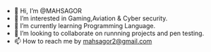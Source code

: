 - 👋 Hi, I’m @MAHSAGOR
- 👀 I’m interested in Gaming,Aviation & Cyber security.
- 🌱 I’m currently learning Programming Language.
- 💞️ I’m looking to collaborate on runnning projects and pen testing.
- 📫 How to reach me by mahsagor2@gmail.com

<!---
MAHSAGOR/MAHSAGOR is a ✨ special ✨ repository because its `README.md` (this file) appears on your GitHub profile.
You can click the Preview link to take a look at your changes.
--->
